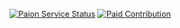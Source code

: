 [![Paion Service Status](https://img.shields.io/badge/Service%20Status-1ABC9C?style=for-the-badge&logo=upptime&logoColor=white)](https://status.paion-data.dev/)
[![Paid Contribution](https://img.shields.io/badge/We%20offer%20paid%20Contribution-129817?style=for-the-badge&logo=github&logoColor=white)](https://github.com/search?q=user%3Apaion-data+label%3A%22HELP+WANTED%22+state%3Aopen&type=Issues&ref=advsearch&l=&l=)
